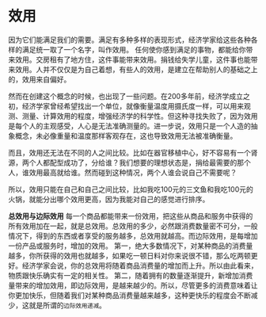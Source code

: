 # 效用


因为它们能满足我们的需要。满足有多种多样的表现形式，经济学家给这些各种各样的满足统一取了一个名字，叫作效用。
任何使你感到满足的事物，都能给你带来效用。交房租有了地方住，这件事能带来效用。捐钱给失学儿童，这件事也能带来效用。人并不仅仅是为自己着想，有些人的效用，是建立在帮助别人的基础之上的，效用来自偏好。

然而在创建这个概念的时候，也出现了一些问题。在200多年前，经济学成立之初，经济学家曾经希望找出一个单位，就像衡量温度用摄氏度一样，可以用来观测、测量、计算效用的程度，增强经济学的科学性。但这种寻找失败了，因为效用是每个人的主观感受，人心是无法准确测量的。进一步说，效用只是一个人造的抽象概念，未必像重量和温度那样客观存在，这也导致效用无法被准确衡量。

而且，效用还无法在不同的人之间比较。比如在器官移植中心，好不容易有一个肾源，两个人都配型成功了，分给谁？我们想要的理想状态是，捐给最需要的那个人，谁效用最高就给谁。然而碰到这种情况，两个人谁会说自己不需要呢？

所以，效用只能在自己和自己之间比较，比如我吃100元的三文鱼和我吃100元的火锅，就能分出哪个效用更高，因为我能对自己的感觉进行排序。

**总效用与边际效用**
每一个商品都能带来一份效用，把这些从商品和服务中获得的所有效用加在一起，就是总效用。总效用的多少，必然跟消费数量密不可分，一般情况下，得到的东西或者享受的服务越多，总效用就越高。而边际效用，是每增加一份产品或服务时，增加的效用。
第一，绝大多数情况下，对某种商品的消费量越多，你所获得的效用也就越多，如果吃一顿日料对你来说很不错，那么吃两顿更好。经济学家会说，你的总效用将随着商品消费量的增加而上升。所以由此看来，物质跟快乐确实有一定的相关性。
第二，随着拥有的数量逐渐提升，新增加消费量带来的增加效用，即边际效用，是越来越少的。所以，尽管更多的消费意味着让你更加快乐，但随着我们对某种商品消费量越来越多，这种更快乐的程度会不断减少，这就是所谓的`边际效用递减`。